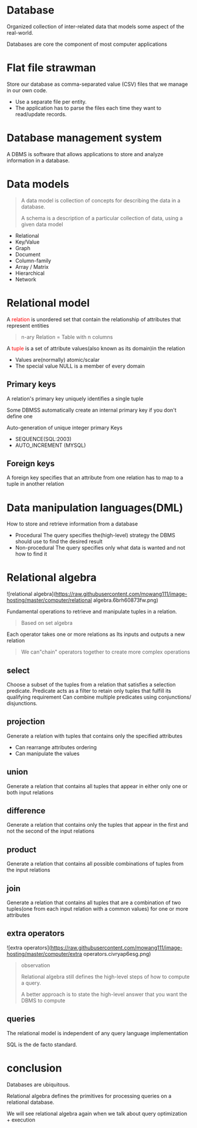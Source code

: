 # Database

Organized collection of inter-related data that  models some aspect of the real-world. 

Databases are core the component of most  computer applications

# Flat file strawman

Store our database as comma-separated value  (CSV) files that we manage in our own code.

+ Use a separate file per entity. 
+ The application has to parse the files each time they want  to read/update records.

# Database management system

A DBMS is software that allows applications to  store and analyze information in a database.

# Data models

> A data model is collection of concepts for  describing the data in a database. 
>
> A schema is a description of a particular collection of data, using a given data model

+ Relational 
+ Key/Value 
+ Graph 
+ Document 
+ Column-family 
+ Array / Matrix 
+ Hierarchical 
+ Network

# Relational model

A <font color='red'>relation</font> is unordered set that contain the relationship of attributes that represent entities

> n-ary Relation = Table with n columns

A <font color='red'>tuple</font> is a set of attribute values(also known as its domain)in the relation

+ Values are(normally) atomic/scalar
+ The special value NULL is a member of every domain

## Primary keys

A relation's primary key uniquely identifies a single tuple

Some DBMSS automatically create an internal primary key if you don't define one

Auto-generation of unique integer primary Keys

+ SEQUENCE(SQL:2003)
+ AUTO_INCREMENT (MYSQL)

## Foreign keys

A foreign key specifies that an attribute from one relation has to map to a tuple in another relation

# Data manipulation languages(DML)

How to store and retrieve information from a database

+ Procedural
  The query specifies the(high-level) strategy the DBMS should use to find the desired result
+ Non-procedural
  The query specifies only what data is wanted and not how to find it

# Relational algebra

![relational algebra](https://raw.githubusercontent.com/mowang111/image-hosting/master/computer/relational algebra.6brh60873fw.png)

Fundamental operations to retrieve and manipulate tuples in a relation.

> Based on set algebra

Each operator takes one or more relations as Its inputs and outputs a new relation

> We can"chain" operators together to create more complex operations

## select

Choose a subset of the tuples from a relation that satisfies a selection predicate.
Predicate acts as a filter to retain only tuples that fulfill its qualifying
requirement
Can combine multiple predicates using conjunctions/ disjunctions.

## projection

Generate a relation with tuples that contains only the specified attributes

+ Can rearrange attributes ordering
+ Can manipulate the values

## union

Generate a relation that contains all tuples that appear in either only one or both input relations

## difference

Generate a relation that contains only the tuples that appear in the first and not the second of the input relations

## product

Generate a relation that contains all possible combinations of tuples from the input relations

## join

Generate a relation that contains all tuples that are a combination of two tuples(one from each input relation with a common values) for one or more attributes

## extra operators

![extra operators](https://raw.githubusercontent.com/mowang111/image-hosting/master/computer/extra operators.civryap6esg.png)

> observation
>
> Relational algebra still defines the high-level steps of how to compute a query.
>
> A better approach is to state the high-level answer that you want the DBMS to compute

## queries

The relational model is independent of any query  language implementation

SQL is the de facto standard.

# conclusion

Databases are ubiquitous. 

Relational algebra defines the primitives for  processing queries on a relational database.

We will see relational algebra again when we talk  about query optimization + execution





